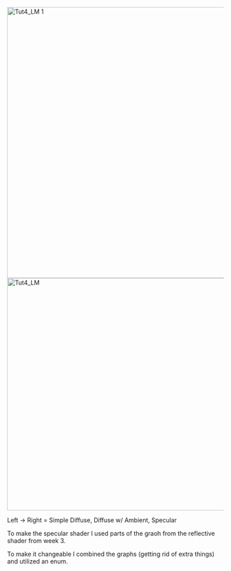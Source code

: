<img width="692" height="631" alt="Tut4_LM 1" src="https://github.com/user-attachments/assets/1c143d5b-d357-4068-b9ed-d1bcadf53131" />
<img width="728" height="541" alt="Tut4_LM" src="https://github.com/user-attachments/assets/c91a57e8-627c-4fe2-9278-33b5ee7375c7" />

Left -> Right = Simple Diffuse, Diffuse w/ Ambient, Specular

To make the specular shader I used parts of the graoh from the reflective shader from week 3. 

To make it changeable I combined the graphs (getting rid of extra things) and utilized an enum. 

